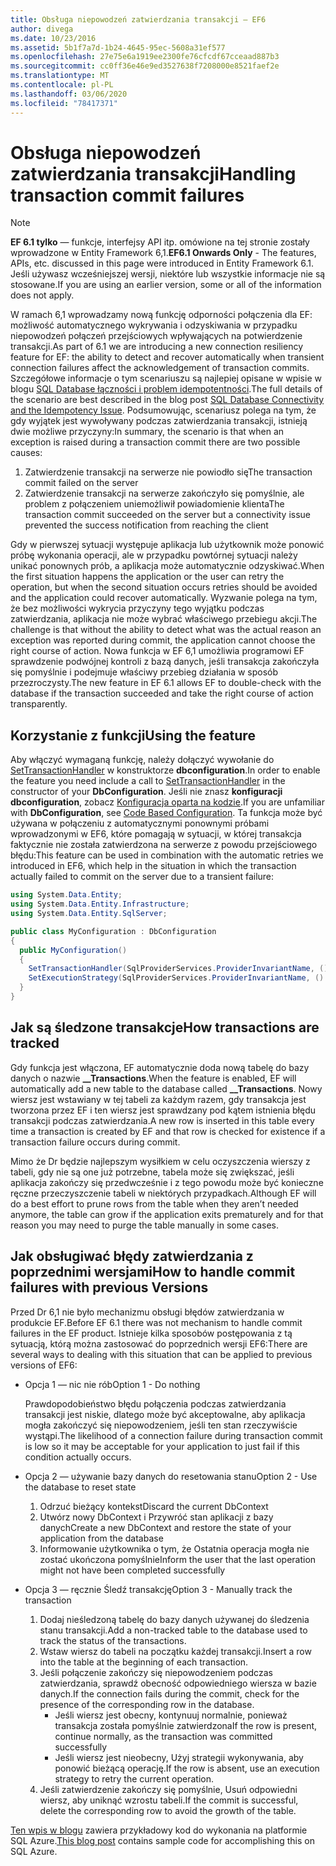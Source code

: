 ```yaml
---
title: Obsługa niepowodzeń zatwierdzania transakcji — EF6
author: divega
ms.date: 10/23/2016
ms.assetid: 5b1f7a7d-1b24-4645-95ec-5608a31ef577
ms.openlocfilehash: 27e75e6a1919ee2300fe76cfcdf67cceaad887b3
ms.sourcegitcommit: cc0ff36e46e9ed3527638f7208000e8521faef2e
ms.translationtype: MT
ms.contentlocale: pl-PL
ms.lasthandoff: 03/06/2020
ms.locfileid: "78417371"
---
```

# <a name="handling-transaction-commit-failures"></a><span data-ttu-id="a71fc-102">Obsługa niepowodzeń zatwierdzania transakcji</span><span class="sxs-lookup"><span data-stu-id="a71fc-102">Handling transaction commit failures</span></span>
> [!NOTE]
> <span data-ttu-id="a71fc-103">**EF 6.1 tylko** — funkcje, interfejsy API itp. omówione na tej stronie zostały wprowadzone w Entity Framework 6,1.</span><span class="sxs-lookup"><span data-stu-id="a71fc-103">**EF6.1 Onwards Only** - The features, APIs, etc. discussed in this page were introduced in Entity Framework 6.1.</span></span> <span data-ttu-id="a71fc-104">Jeśli używasz wcześniejszej wersji, niektóre lub wszystkie informacje nie są stosowane.</span><span class="sxs-lookup"><span data-stu-id="a71fc-104">If you are using an earlier version, some or all of the information does not apply.</span></span>  

<span data-ttu-id="a71fc-105">W ramach 6,1 wprowadzamy nową funkcję odporności połączenia dla EF: możliwość automatycznego wykrywania i odzyskiwania w przypadku niepowodzeń połączeń przejściowych wpływających na potwierdzenie transakcji.</span><span class="sxs-lookup"><span data-stu-id="a71fc-105">As part of 6.1 we are introducing a new connection resiliency feature for EF: the ability to detect and recover automatically when transient connection failures affect the acknowledgement of transaction commits.</span></span> <span data-ttu-id="a71fc-106">Szczegółowe informacje o tym scenariuszu są najlepiej opisane w wpisie w blogu [SQL Database łączności i problem idempotentności](https://blogs.msdn.com/b/adonet/archive/2013/03/11/sql-database-connectivity-and-the-idempotency-issue.aspx).</span><span class="sxs-lookup"><span data-stu-id="a71fc-106">The full details of the scenario are best described in the blog post [SQL Database Connectivity and the Idempotency Issue](https://blogs.msdn.com/b/adonet/archive/2013/03/11/sql-database-connectivity-and-the-idempotency-issue.aspx).</span></span>  <span data-ttu-id="a71fc-107">Podsumowując, scenariusz polega na tym, że gdy wyjątek jest wywoływany podczas zatwierdzania transakcji, istnieją dwie możliwe przyczyny:</span><span class="sxs-lookup"><span data-stu-id="a71fc-107">In summary, the scenario is that when an exception is raised during a transaction commit there are two possible causes:</span></span>  

1. <span data-ttu-id="a71fc-108">Zatwierdzenie transakcji na serwerze nie powiodło się</span><span class="sxs-lookup"><span data-stu-id="a71fc-108">The transaction commit failed on the server</span></span>
2. <span data-ttu-id="a71fc-109">Zatwierdzenie transakcji na serwerze zakończyło się pomyślnie, ale problem z połączeniem uniemożliwił powiadomienie klienta</span><span class="sxs-lookup"><span data-stu-id="a71fc-109">The transaction commit succeeded on the server but a connectivity issue prevented the success notification from reaching the client</span></span>  

<span data-ttu-id="a71fc-110">Gdy w pierwszej sytuacji występuje aplikacja lub użytkownik może ponowić próbę wykonania operacji, ale w przypadku powtórnej sytuacji należy unikać ponownych prób, a aplikacja może automatycznie odzyskiwać.</span><span class="sxs-lookup"><span data-stu-id="a71fc-110">When the first situation happens the application or the user can retry the operation, but when the second situation occurs retries should be avoided and the application could recover automatically.</span></span> <span data-ttu-id="a71fc-111">Wyzwanie polega na tym, że bez możliwości wykrycia przyczyny tego wyjątku podczas zatwierdzania, aplikacja nie może wybrać właściwego przebiegu akcji.</span><span class="sxs-lookup"><span data-stu-id="a71fc-111">The challenge is that without the ability to detect what was the actual reason an exception was reported during commit, the application cannot choose the right course of action.</span></span> <span data-ttu-id="a71fc-112">Nowa funkcja w EF 6,1 umożliwia programowi EF sprawdzenie podwójnej kontroli z bazą danych, jeśli transakcja zakończyła się pomyślnie i podejmuje właściwy przebieg działania w sposób przezroczysty.</span><span class="sxs-lookup"><span data-stu-id="a71fc-112">The new feature in EF 6.1 allows EF to double-check with the database if the transaction succeeded and take the right course of action transparently.</span></span>  

## <a name="using-the-feature"></a><span data-ttu-id="a71fc-113">Korzystanie z funkcji</span><span class="sxs-lookup"><span data-stu-id="a71fc-113">Using the feature</span></span>  

<span data-ttu-id="a71fc-114">Aby włączyć wymaganą funkcję, należy dołączyć wywołanie do [SetTransactionHandler](https://msdn.microsoft.com/library/system.data.entity.dbconfiguration.setdefaulttransactionhandler.aspx) w konstruktorze **dbconfiguration**.</span><span class="sxs-lookup"><span data-stu-id="a71fc-114">In order to enable the feature you need include a call to [SetTransactionHandler](https://msdn.microsoft.com/library/system.data.entity.dbconfiguration.setdefaulttransactionhandler.aspx) in the constructor of your **DbConfiguration**.</span></span> <span data-ttu-id="a71fc-115">Jeśli nie znasz **konfiguracji dbconfiguration**, zobacz [Konfiguracja oparta na kodzie](~/ef6/fundamentals/configuring/code-based.md).</span><span class="sxs-lookup"><span data-stu-id="a71fc-115">If you are unfamiliar with **DbConfiguration**, see [Code Based Configuration](~/ef6/fundamentals/configuring/code-based.md).</span></span> <span data-ttu-id="a71fc-116">Ta funkcja może być używana w połączeniu z automatycznymi ponownymi próbami wprowadzonymi w EF6, które pomagają w sytuacji, w której transakcja faktycznie nie została zatwierdzona na serwerze z powodu przejściowego błędu:</span><span class="sxs-lookup"><span data-stu-id="a71fc-116">This feature can be used in combination with the automatic retries we introduced in EF6, which help in the situation in which the transaction actually failed to commit on the server due to a transient failure:</span></span>  

``` csharp
using System.Data.Entity;
using System.Data.Entity.Infrastructure;
using System.Data.Entity.SqlServer;

public class MyConfiguration : DbConfiguration  
{
  public MyConfiguration()  
  {  
    SetTransactionHandler(SqlProviderServices.ProviderInvariantName, () => new CommitFailureHandler());  
    SetExecutionStrategy(SqlProviderServices.ProviderInvariantName, () => new SqlAzureExecutionStrategy());  
  }  
}
```  

## <a name="how-transactions-are-tracked"></a><span data-ttu-id="a71fc-117">Jak są śledzone transakcje</span><span class="sxs-lookup"><span data-stu-id="a71fc-117">How transactions are tracked</span></span>  

<span data-ttu-id="a71fc-118">Gdy funkcja jest włączona, EF automatycznie doda nową tabelę do bazy danych o nazwie **__Transactions**.</span><span class="sxs-lookup"><span data-stu-id="a71fc-118">When the feature is enabled, EF will automatically add a new table to the database called **__Transactions**.</span></span> <span data-ttu-id="a71fc-119">Nowy wiersz jest wstawiany w tej tabeli za każdym razem, gdy transakcja jest tworzona przez EF i ten wiersz jest sprawdzany pod kątem istnienia błędu transakcji podczas zatwierdzania.</span><span class="sxs-lookup"><span data-stu-id="a71fc-119">A new row is inserted in this table every time a transaction is created by EF and that row is checked for existence if a transaction failure occurs during commit.</span></span>  

<span data-ttu-id="a71fc-120">Mimo że Dr będzie najlepszym wysiłkiem w celu oczyszczenia wierszy z tabeli, gdy nie są one już potrzebne, tabela może się zwiększać, jeśli aplikacja zakończy się przedwcześnie i z tego powodu może być konieczne ręczne przeczyszczenie tabeli w niektórych przypadkach.</span><span class="sxs-lookup"><span data-stu-id="a71fc-120">Although EF will do a best effort to prune rows from the table when they aren’t needed anymore, the table can grow if the application exits prematurely and for that reason you may need to purge the table manually in some cases.</span></span>  

## <a name="how-to-handle-commit-failures-with-previous-versions"></a><span data-ttu-id="a71fc-121">Jak obsługiwać błędy zatwierdzania z poprzednimi wersjami</span><span class="sxs-lookup"><span data-stu-id="a71fc-121">How to handle commit failures with previous Versions</span></span>

<span data-ttu-id="a71fc-122">Przed Dr 6,1 nie było mechanizmu obsługi błędów zatwierdzania w produkcie EF.</span><span class="sxs-lookup"><span data-stu-id="a71fc-122">Before EF 6.1 there was not mechanism to handle commit failures in the EF product.</span></span> <span data-ttu-id="a71fc-123">Istnieje kilka sposobów postępowania z tą sytuacją, którą można zastosować do poprzednich wersji EF6:</span><span class="sxs-lookup"><span data-stu-id="a71fc-123">There are several ways to dealing with this situation that can be applied to previous versions of EF6:</span></span>  

* <span data-ttu-id="a71fc-124">Opcja 1 — nic nie rób</span><span class="sxs-lookup"><span data-stu-id="a71fc-124">Option 1 - Do nothing</span></span>  

  <span data-ttu-id="a71fc-125">Prawdopodobieństwo błędu połączenia podczas zatwierdzania transakcji jest niskie, dlatego może być akceptowalne, aby aplikacja mogła zakończyć się niepowodzeniem, jeśli ten stan rzeczywiście wystąpi.</span><span class="sxs-lookup"><span data-stu-id="a71fc-125">The likelihood of a connection failure during transaction commit is low so it may be acceptable for your application to just fail if this condition actually occurs.</span></span>  

* <span data-ttu-id="a71fc-126">Opcja 2 — używanie bazy danych do resetowania stanu</span><span class="sxs-lookup"><span data-stu-id="a71fc-126">Option 2 - Use the database to reset state</span></span>  

  1. <span data-ttu-id="a71fc-127">Odrzuć bieżący kontekst</span><span class="sxs-lookup"><span data-stu-id="a71fc-127">Discard the current DbContext</span></span>  
  2. <span data-ttu-id="a71fc-128">Utwórz nowy DbContext i Przywróć stan aplikacji z bazy danych</span><span class="sxs-lookup"><span data-stu-id="a71fc-128">Create a new DbContext and restore the state of your application from the database</span></span>  
  3. <span data-ttu-id="a71fc-129">Informowanie użytkownika o tym, że Ostatnia operacja mogła nie zostać ukończona pomyślnie</span><span class="sxs-lookup"><span data-stu-id="a71fc-129">Inform the user that the last operation might not have been completed successfully</span></span>  

* <span data-ttu-id="a71fc-130">Opcja 3 — ręcznie Śledź transakcję</span><span class="sxs-lookup"><span data-stu-id="a71fc-130">Option 3 - Manually track the transaction</span></span>  

  1. <span data-ttu-id="a71fc-131">Dodaj nieśledzoną tabelę do bazy danych używanej do śledzenia stanu transakcji.</span><span class="sxs-lookup"><span data-stu-id="a71fc-131">Add a non-tracked table to the database used to track the status of the transactions.</span></span>  
  2. <span data-ttu-id="a71fc-132">Wstaw wiersz do tabeli na początku każdej transakcji.</span><span class="sxs-lookup"><span data-stu-id="a71fc-132">Insert a row into the table at the beginning of each transaction.</span></span>  
  3. <span data-ttu-id="a71fc-133">Jeśli połączenie zakończy się niepowodzeniem podczas zatwierdzania, sprawdź obecność odpowiedniego wiersza w bazie danych.</span><span class="sxs-lookup"><span data-stu-id="a71fc-133">If the connection fails during the commit, check for the presence of the corresponding row in the database.</span></span>  
     - <span data-ttu-id="a71fc-134">Jeśli wiersz jest obecny, kontynuuj normalnie, ponieważ transakcja została pomyślnie zatwierdzona</span><span class="sxs-lookup"><span data-stu-id="a71fc-134">If the row is present, continue normally, as the transaction was committed successfully</span></span>  
     - <span data-ttu-id="a71fc-135">Jeśli wiersz jest nieobecny, Użyj strategii wykonywania, aby ponowić bieżącą operację.</span><span class="sxs-lookup"><span data-stu-id="a71fc-135">If the row is absent, use an execution strategy to retry the current operation.</span></span>  
  4. <span data-ttu-id="a71fc-136">Jeśli zatwierdzenie zakończy się pomyślnie, Usuń odpowiedni wiersz, aby uniknąć wzrostu tabeli.</span><span class="sxs-lookup"><span data-stu-id="a71fc-136">If the commit is successful, delete the corresponding row to avoid the growth of the table.</span></span>  

<span data-ttu-id="a71fc-137">[Ten wpis w blogu](https://blogs.msdn.com/b/adonet/archive/2013/03/11/sql-database-connectivity-and-the-idempotency-issue.aspx) zawiera przykładowy kod do wykonania na platformie SQL Azure.</span><span class="sxs-lookup"><span data-stu-id="a71fc-137">[This blog post](https://blogs.msdn.com/b/adonet/archive/2013/03/11/sql-database-connectivity-and-the-idempotency-issue.aspx) contains sample code for accomplishing this on SQL Azure.</span></span>  
